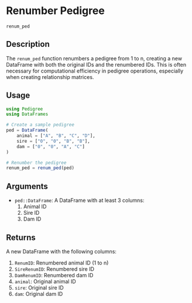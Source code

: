# Renumber Pedigree

```@docs
renum_ped
```

## Description

The `renum_ped` function renumbers a pedigree from 1 to n, creating a new DataFrame with both the original IDs and the renumbered IDs. This is often necessary for computational efficiency in pedigree operations, especially when creating relationship matrices.

## Usage

```julia
using Pedigree
using DataFrames

# Create a sample pedigree
ped = DataFrame(
    animal = ["A", "B", "C", "D"],
    sire = ["0", "0", "B", "B"],
    dam = ["0", "0", "A", "C"]
)

# Renumber the pedigree
renum_ped = renum_ped(ped)
```

## Arguments

- `ped::DataFrame`: A DataFrame with at least 3 columns:
  1. Animal ID
  2. Sire ID
  3. Dam ID

## Returns

A new DataFrame with the following columns:
1. `RenumID`: Renumbered animal ID (1 to n)
2. `SireRenumID`: Renumbered sire ID
3. `DamRenumID`: Renumbered dam ID
4. `animal`: Original animal ID
5. `sire`: Original sire ID
6. `dam`: Original dam ID